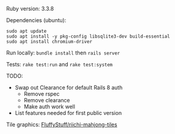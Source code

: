 Ruby version: 3.3.8

Dependencies (ubuntu):
```shell
sudo apt update
sudo apt install -y pkg-config libsqlite3-dev build-essential
sudo apt install chromium-driver
```

Run locally: `bundle install` then `rails server`

Tests: `rake test:run` and `rake test:system`

TODO:
- Swap out Clearance for default Rails 8 auth
  - Remove rspec
  - Remove clearance
  - Make auth work well
- List features needed for first public version

Tile graphics: [FluffyStuff/riichi-mahjong-tiles](https://github.com/FluffyStuff/riichi-mahjong-tiles)